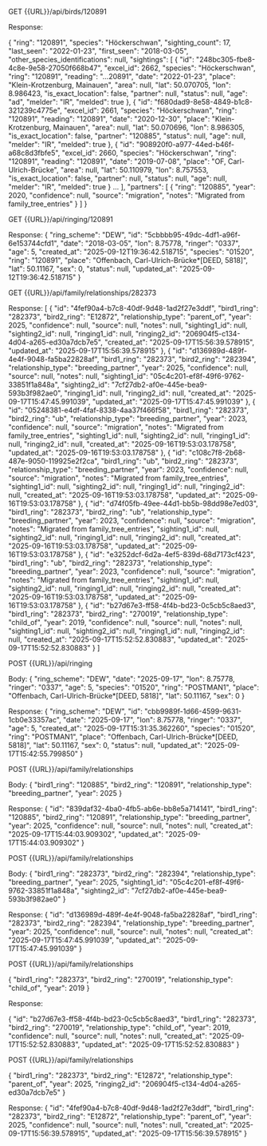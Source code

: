 GET {{URL}}/api/birds/120891

Response:

{
"ring": "120891",
"species": "Höckerschwan",
"sighting_count": 17,
"last_seen": "2022-01-23",
"first_seen": "2018-03-05",
"other_species_identifications": null,
"sightings": [
{
"id": "248bc305-fbe8-4c8e-9e58-27050f668b47",
"excel_id": 2662,
"species": "Höckerschwan",
"ring": "120891",
"reading": "…20891",
"date": "2022-01-23",
"place": "Klein-Krotzenburg, Mainauen",
"area": null,
"lat": 50.070705,
"lon": 8.986423,
"is_exact_location": false,
"partner": null,
"status": null,
"age": "ad",
"melder": "IR",
"melded": true
},
{
"id": "f680dad9-8e58-4849-b1c8-321239c4775e",
"excel_id": 2661,
"species": "Höckerschwan",
"ring": "120891",
"reading": "120891",
"date": "2020-12-30",
"place": "Klein-Krotzenburg, Mainauen",
"area": null,
"lat": 50.070696,
"lon": 8.986305,
"is_exact_location": false,
"partner": "120885",
"status": null,
"age": null,
"melder": "IR",
"melded": true
},
{
"id": "908920f0-a977-44ed-b46f-a68c8d3fbfe5",
"excel_id": 2660,
"species": "Höckerschwan",
"ring": "120891",
"reading": "120891",
"date": "2019-07-08",
"place": "OF, Carl-Ulrich-Brücke",
"area": null,
"lat": 50.110979,
"lon": 8.757553,
"is_exact_location": false,
"partner": null,
"status": null,
"age": null,
"melder": "IR",
"melded": true
}
...
],
"partners": [
{
"ring": "120885",
"year": 2020,
"confidence": null,
"source": "migration",
"notes": "Migrated from family_tree_entries"
}
]
}

GET {{URL}}/api/ringing/120891

Response:
{
"ring_scheme": "DEW",
"id": "5cbbbb95-49dc-4df1-a96f-6e153744cfd1",
"date": "2018-03-05",
"lon": 8.75778,
"ringer": "0337",
"age": 5,
"created_at": "2025-09-12T19:36:42.518715",
"species": "01520",
"ring": "120891",
"place": "Offenbach, Carl-Ulrich-Brücke\*[DEED, 5818]",
"lat": 50.11167,
"sex": 0,
"status": null,
"updated_at": "2025-09-12T19:36:42.518715"
}

GET {{URL}}/api/family/relationships/282373

Response:
[
{
"id": "4fef90a4-b7c8-40df-9d48-1ad2f27e3ddf",
"bird1_ring": "282373",
"bird2_ring": "E12872",
"relationship_type": "parent_of",
"year": 2025,
"confidence": null,
"source": null,
"notes": null,
"sighting1_id": null,
"sighting2_id": null,
"ringing1_id": null,
"ringing2_id": "206904f5-c134-4d04-a265-ed30a7dcb7e5",
"created_at": "2025-09-17T15:56:39.578915",
"updated_at": "2025-09-17T15:56:39.578915"
},
{
"id": "d136989d-489f-4e4f-9048-fa5ba22828af",
"bird1_ring": "282373",
"bird2_ring": "282394",
"relationship_type": "breeding_partner",
"year": 2025,
"confidence": null,
"source": null,
"notes": null,
"sighting1_id": "05c4c201-ef8f-49f6-9762-33851f1a848a",
"sighting2_id": "7cf27db2-af0e-445e-bea9-593b3f982ae0",
"ringing1_id": null,
"ringing2_id": null,
"created_at": "2025-09-17T15:47:45.991039",
"updated_at": "2025-09-17T15:47:45.991039"
},
{
"id": "05248381-e4df-4faf-8338-4aa37f466f58",
"bird1_ring": "282373",
"bird2_ring": "ub",
"relationship_type": "breeding_partner",
"year": 2023,
"confidence": null,
"source": "migration",
"notes": "Migrated from family_tree_entries",
"sighting1_id": null,
"sighting2_id": null,
"ringing1_id": null,
"ringing2_id": null,
"created_at": "2025-09-16T19:53:03.178758",
"updated_at": "2025-09-16T19:53:03.178758"
},
{
"id": "c108c7f8-2b68-487e-9050-119925e2f2ca",
"bird1_ring": "ub",
"bird2_ring": "282373",
"relationship_type": "breeding_partner",
"year": 2023,
"confidence": null,
"source": "migration",
"notes": "Migrated from family_tree_entries",
"sighting1_id": null,
"sighting2_id": null,
"ringing1_id": null,
"ringing2_id": null,
"created_at": "2025-09-16T19:53:03.178758",
"updated_at": "2025-09-16T19:53:03.178758"
},
{
"id": "d74f05fb-49ee-44d1-bb5b-98dd98e7ed03",
"bird1_ring": "282373",
"bird2_ring": "ub",
"relationship_type": "breeding_partner",
"year": 2023,
"confidence": null,
"source": "migration",
"notes": "Migrated from family_tree_entries",
"sighting1_id": null,
"sighting2_id": null,
"ringing1_id": null,
"ringing2_id": null,
"created_at": "2025-09-16T19:53:03.178758",
"updated_at": "2025-09-16T19:53:03.178758"
},
{
"id": "e3252dcf-6d2a-4ef5-839d-68d7173cf423",
"bird1_ring": "ub",
"bird2_ring": "282373",
"relationship_type": "breeding_partner",
"year": 2023,
"confidence": null,
"source": "migration",
"notes": "Migrated from family_tree_entries",
"sighting1_id": null,
"sighting2_id": null,
"ringing1_id": null,
"ringing2_id": null,
"created_at": "2025-09-16T19:53:03.178758",
"updated_at": "2025-09-16T19:53:03.178758"
},
{
"id": "b27d67e3-ff58-4f4b-bd23-0c5cb5c8aed3",
"bird1_ring": "282373",
"bird2_ring": "270019",
"relationship_type": "child_of",
"year": 2019,
"confidence": null,
"source": null,
"notes": null,
"sighting1_id": null,
"sighting2_id": null,
"ringing1_id": null,
"ringing2_id": null,
"created_at": "2025-09-17T15:52:52.830883",
"updated_at": "2025-09-17T15:52:52.830883"
}
]

POST {{URL}}/api/ringing

Body:
{
"ring_scheme": "DEW",
"date": "2025-09-17",
"lon": 8.75778,
"ringer": "0337",
"age": 5,
"species": "01520",
"ring": "POSTMAN1",
"place": "Offenbach, Carl-Ulrich-Brücke\*[DEED, 5818]",
"lat": 50.11167,
"sex": 0
}

Response:
{
"ring_scheme": "DEW",
"id": "cbb9989f-1d66-4599-9631-1cb0e33357ac",
"date": "2025-09-17",
"lon": 8.75778,
"ringer": "0337",
"age": 5,
"created_at": "2025-09-17T15:31:35.362260",
"species": "01520",
"ring": "POSTMAN1",
"place": "Offenbach, Carl-Ulrich-Brücke\*[DEED, 5818]",
"lat": 50.11167,
"sex": 0,
"status": null,
"updated_at": "2025-09-17T15:42:55.799850"
}

POST {{URL}}/api/family/relationships

Body:
{
"bird1_ring": "120885",
"bird2_ring": "120891",
"relationship_type": "breeding_partner",
"year": 2025
}

Response:
{
"id": "839daf32-4ba0-4fb5-ab6e-bb8e5a714141",
"bird1_ring": "120885",
"bird2_ring": "120891",
"relationship_type": "breeding_partner",
"year": 2025,
"confidence": null,
"source": null,
"notes": null,
"created_at": "2025-09-17T15:44:03.909302",
"updated_at": "2025-09-17T15:44:03.909302"
}

POST {{URL}}/api/family/relationships

Body:
{
"bird1_ring": "282373",
"bird2_ring": "282394",
"relationship_type": "breeding_partner",
"year": 2025,
"sighting1_id": "05c4c201-ef8f-49f6-9762-33851f1a848a",
"sighting2_id": "7cf27db2-af0e-445e-bea9-593b3f982ae0"
}

Response:
{
"id": "d136989d-489f-4e4f-9048-fa5ba22828af",
"bird1_ring": "282373",
"bird2_ring": "282394",
"relationship_type": "breeding_partner",
"year": 2025,
"confidence": null,
"source": null,
"notes": null,
"created_at": "2025-09-17T15:47:45.991039",
"updated_at": "2025-09-17T15:47:45.991039"
}

POST {{URL}}/api/family/relationships

{
"bird1_ring": "282373",
"bird2_ring": "270019",
"relationship_type": "child_of",
"year": 2019
}

Response:

{
"id": "b27d67e3-ff58-4f4b-bd23-0c5cb5c8aed3",
"bird1_ring": "282373",
"bird2_ring": "270019",
"relationship_type": "child_of",
"year": 2019,
"confidence": null,
"source": null,
"notes": null,
"created_at": "2025-09-17T15:52:52.830883",
"updated_at": "2025-09-17T15:52:52.830883"
}

POST {{URL}}/api/family/relationships

{
"bird1_ring": "282373",
"bird2_ring": "E12872",
"relationship_type": "parent_of",
"year": 2025,
"ringing2_id": "206904f5-c134-4d04-a265-ed30a7dcb7e5"
}

Response:
{
"id": "4fef90a4-b7c8-40df-9d48-1ad2f27e3ddf",
"bird1_ring": "282373",
"bird2_ring": "E12872",
"relationship_type": "parent_of",
"year": 2025,
"confidence": null,
"source": null,
"notes": null,
"created_at": "2025-09-17T15:56:39.578915",
"updated_at": "2025-09-17T15:56:39.578915"
}
